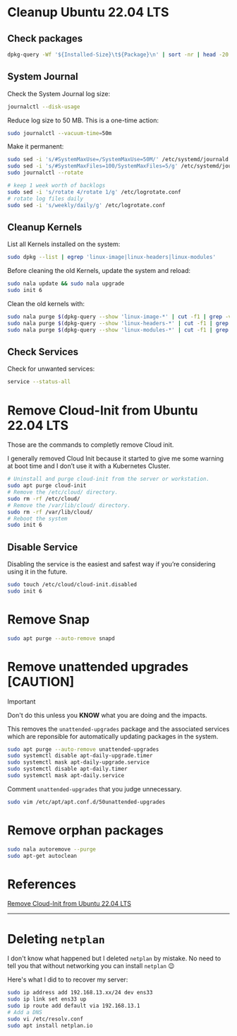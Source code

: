 # Cleanup Ubuntu 22.04 LTS

## Check packages
```sh
dpkg-query -Wf '${Installed-Size}\t${Package}\n' | sort -nr | head -20
```

## System Journal
Check the System Journal log size:
```sh
journalctl --disk-usage
```

Reduce log size to 50 MB. This is a one-time action:
```sh
sudo journalctl --vacuum-time=50m
```

Make it permanent:
```sh
sudo sed -i 's/#SystemMaxUse=/SystemMaxUse=50M/' /etc/systemd/journald.conf
sudo sed -i 's/#SystemMaxFiles=100/SystemMaxFiles=5/g' /etc/systemd/journald.conf
sudo journalctl --rotate
```

```sh
# keep 1 week worth of backlogs
sudo sed -i 's/rotate 4/rotate 1/g' /etc/logrotate.conf
# rotate log files daily
sudo sed -i 's/weekly/daily/g' /etc/logrotate.conf
```

## Cleanup Kernels
List all Kernels installed on the system:
```sh
sudo dpkg --list | egrep 'linux-image|linux-headers|linux-modules'
```

Before cleaning the old Kernels, update the system and reload:
```sh
sudo nala update && sudo nala upgrade
sudo init 6
```

Clean the old kernels with:
```sh
sudo nala purge $(dpkg-query --show 'linux-image-*' | cut -f1 | grep -v "$(uname -r)")
sudo nala purge $(dpkg-query --show 'linux-headers-*' | cut -f1 | grep -v "$(uname -r)")
sudo nala purge $(dpkg-query --show 'linux-modules-*' | cut -f1 | grep -v "$(uname -r)")
```

## Check Services
Check for unwanted services:
```sh
service --status-all
```

# Remove Cloud-Init from Ubuntu 22.04 LTS
Those are the commands to completly remove Cloud init.

I generally removed Cloud Init because it started to give me some warning at boot time and I don’t use it with a Kubernetes Cluster.

```sh
# Uninstall and purge cloud-init from the server or workstation.
sudo apt purge cloud-init
# Remove the /etc/cloud/ directory.
sudo rm -rf /etc/cloud/
# Remove the /var/lib/cloud/ directory.
sudo rm -rf /var/lib/cloud/
# Reboot the system
sudo init 6
```

## Disable Service
Disabling the service is the easiest and safest way if you’re considering using it in the future.

```sh
sudo touch /etc/cloud/cloud-init.disabled
sudo init 6
```

# Remove Snap
```sh
sudo apt purge --auto-remove snapd
```

# Remove unattended upgrades [CAUTION]
> [!IMPORTANT]  
> Don't do this unless you **KNOW** what you are doing and the impacts.

This removes the `unattended-upgrades` package and the associated services which are reponsible for automatically updating packages in the system.
```sh
sudo apt purge --auto-remove unattended-upgrades
sudo systemctl disable apt-daily-upgrade.timer
sudo systemctl mask apt-daily-upgrade.service
sudo systemctl disable apt-daily.timer
sudo systemctl mask apt-daily.service
```

Comment `unattended-upgrades` that you judge unnecessary.
```sh
sudo vim /etc/apt/apt.conf.d/50unattended-upgrades
```

# Remove orphan packages
```sh
sudo nala autoremove --purge
sudo apt-get autoclean
```

# References
[Remove Cloud-Init from Ubuntu 22.04 LTS](https://notes.n3s0.tech/posts/20221208145448/)  

---

# Deleting `netplan`
I don't know what happened but I deleted `netplan` by mistake. No need to tell you that without networking you can install `netplan` 😉

Here's what I did to to recover my server:
```sh
sudo ip address add 192.168.13.xx/24 dev ens33
sudo ip link set ens33 up
sudo ip route add default via 192.168.13.1
# Add a DNS
sudo vi /etc/resolv.conf
sudo apt install netplan.io
```
